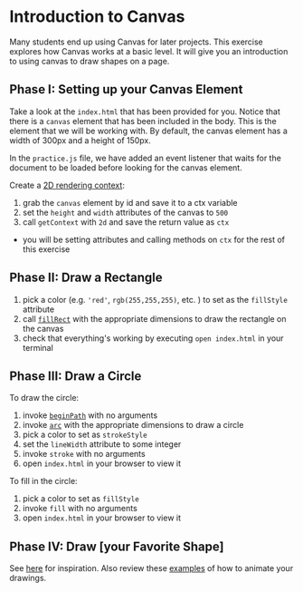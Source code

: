 # Introduction to Canvas

Many students end up using Canvas for later projects. This exercise
explores how Canvas works at a basic level. It will give you an
introduction to using canvas to draw shapes on a page.

## Phase I: Setting up your Canvas Element

Take a look at the `index.html` that has been provided for you. Notice
that there is a `canvas` element that has been included in the body.
This is the element that we will be working with. By default, the canvas
element has a width of 300px and a height of 150px.

In the `practice.js` file, we have added an event listener that waits
for the document to be loaded before looking for the canvas element.

Create a [2D rendering context][CanvasRenderingContext2D]:

1. grab the `canvas` element by id and save it to a ctx variable
1. set the `height` and `width` attributes of the canvas to `500`
1. call `getContext` with `2d` and save the return value as `ctx`
  + you will be setting attributes and calling methods on `ctx` for the
rest of this exercise

## Phase II: Draw a Rectangle

1. pick a color (e.g. `'red'`, `rgb(255,255,255)`, etc. ) to set as the
`fillStyle` attribute
1. call [`fillRect`][fillRect] with the appropriate dimensions to draw
the rectangle on the canvas
1. check that everything's working by executing `open index.html` in
your terminal

## Phase III: Draw a Circle

To draw the circle:

1. invoke [`beginPath`][beginPath] with no arguments
1. invoke [`arc`][arc] with the appropriate dimensions to draw a circle
1. pick a color to set as `strokeStyle`
1. set the `lineWidth` attribute to some integer
1. invoke `stroke` with no arguments
1. open `index.html` in your browser to view it

To fill in the circle:

1. pick a color to set as `fillStyle`
1. invoke `fill` with no arguments
1. open `index.html` in your browser to view it

## Phase IV: Draw [your Favorite Shape]
See [here][shapes] for inspiration. Also review these
[examples][animation] of how to animate your drawings.   

[CanvasRenderingContext2D]: https://developer.mozilla.org/en-US/docs/Web/API/CanvasRenderingContext2D
[fillRect]: https://developer.mozilla.org/en-US/docs/Web/API/CanvasRenderingContext2D/fillRect
[beginPath]: https://developer.mozilla.org/en-US/docs/Web/API/CanvasRenderingContext2D/beginPath
[arc]: https://developer.mozilla.org/en-US/docs/Web/API/CanvasRenderingContext2D/arc
[shapes]: https://developer.mozilla.org/en-US/docs/Web/API/Canvas_API/Tutorial/Drawing_shapes
[animation]: https://developer.mozilla.org/en-US/docs/Web/API/Canvas_API/Tutorial/Basic_animations
